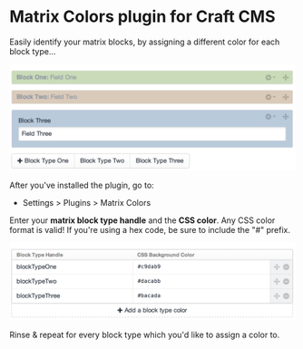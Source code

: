Matrix Colors plugin for Craft CMS
==================================

Easily identify your matrix blocks, by assigning a different color for each block type...

![](matrixcolors/resources/images/example-matrix-field.png)

After you've installed the plugin, go to:

- Settings > Plugins > Matrix Colors

Enter your **matrix block type handle** and the **CSS color**. Any CSS color format is valid! If you're using a hex code, be sure to include the "#" prefix.

![](matrixcolors/resources/images/example-settings.png)

Rinse & repeat for every block type which you'd like to assign a color to.